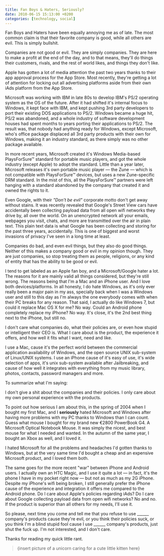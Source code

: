 ```yaml
---
title: Fan Boys & Haters, Seriously?
date: 2010-06-15 15:13:00 +0200
categories: [technology, social]
---
```


Fan Boys and Haters have been equally annoying me as of late. The most common claim is that their favorite company is good, while all others are evil. This is simply bullshit.

Companies are not good or evil. They are simply companies. They are here to make a profit at the end of the day, and to that means, they'll do things their customers, rivals, and the rest of world likes, and things they don't like.

Apple has gotten a lot of media attention the past two years thanks to their app approval process for the App Store. Most recently, they're getting a lot of attention for locking out all advertising platforms aside from their own iAds platform from the App Store.

Microsoft was working with IBM in late 80s to develop IBM's PS/2 operating system as the OS of the future. After it had shifted it's internal focus to Windows, it kept face with IBM, and kept pushing 3rd party developers to port their existing DOS applications to PS/2. Windows became a huge hit, PS/2 was abandoned, and a whole industry of software development houses had spent months to years porting their applications to PS/2. The result was, that nobody had anything ready for Windows, except Microsoft, who's office package displaced all 3rd party products with their own for Windows, making it an industry standard, as there simply was no other package available.

In more recent years, Microsoft created it's Windows Media-based PlaysForSure™ standard for portable music players, and got the whole industry (except Apple) to adopt the standard. Little than a year later, Microsoft releases it's own portable music player — the Zune — which is not compatible with PlaysForSure™ devices, but uses a new Zune-specific DRM standard. In the mist of this, all the PlaysForSure™ partners were left hanging with a standard abandoned by the company that created it and owned the rights to it.

Even Google, with their *"Don't be evil"* corporate motto don't get away without stains. It was recently revealed that Google's Street View cars have accidentally been collecting payload data from all open wifi networks they drive by, all over the world. On an unencrypted network all your emails, webpages you visit, chats, and more are transmitted over the air in plain text. This plain text data is what Google has been collecting and storing for the past three years, accidentally. This is one of biggest and worst invasions of privacy I've seen in a long time at least.

Companies do bad, and even evil things, but they also do good things. Neither of this makes a company good or evil in my opinion though. They are just companies, so stop treating them as people, religions, or any kind of entity that has the ability to be good or evil.

I tend to get labeled as an Apple fan boy, and a Microsoft/Google hater a lot. The reasons for it are mainly valid all things considered, but they're still wrong. The reasons being that I'm a Mac and an iPhone user. And I love both devices/platforms. In all honesty, I do hate Windows, as it's only ever really been a major pain in my ass, specially back when I was a Windows user and still to this day as I'm always the one everybody comes with when their PC breaks for any reason. That said, I actually do like Windows 7, but could it replace Mac OS X for me? No way. Could an Android phone completely replace my iPhone? No way. It's close, it's the 2nd best thing next to the iPhone, but still no.

I don't care what companies do, what their policies are, or even how stupid or intelligent their CEO is. What I care about is the product, the experience it offers, and how well it fits what I want, need and like.

I use a Mac, cause it's the perfect world between the commercial application availability of Windows, and the open source UNIX sub-system of Linux/UNIX systems. I use an iPhone cause of it's easy of use, it's wide selection of apps, it's unix sub-system available after Jailbreaking, and cause of how well it integrates with everything from my music library, photos, contacts, password managers and more.

To summarize what I'm saying:

I don't give a shit about the companies and their policies. I only care about my own personal experience with the products.

To point out how serious I am about this, in the spring of 2004 when I bought my first Mac, and I **seriously** hated Microsoft and Windows after having more problems with my PC thanks to Windows than I can count. Guess what mouse I bought for my brand new €2800 PowerBook G4. A Microsoft Optical Notebook Mouse. It was simply the nicest, and best mouse for what I needed and wanted. In the autumn of the same year, I bought an Xbox as well, and I loved it.

I hated Microsoft for all the problems and headaches I'd gotten thanks to Windows, but at the very same time I'd bought a cheap and an expensive Microsoft product, and I loved them both.

The same goes for the more recent "war" between iPhone and Android users. I actually own an HTC Magic, and I use it quite a lot — in fact, it's the phone I have in my pocket right now — but not as much as my 2G iPhone. Despite my iPhone's wifi being broken, I still generally prefer the iPhone cause of the experience and integration it offers me compared to the Android phone. Do I care about Apple's policies regarding iAds? Do I care about Google collecting payload data from open wifi networks? No and no. If the product is superior than all others for my needs, I'll use it.

So please, next time you come and tell me that you refuse to use \_\_\_\_\_\_ company's products cause they're evil, or you think their policies suck, or you think I'm a blind stupid fool cause I use \_\_\_\_\_\_ company's products, just shut the fuck up. I'm not interested, and I don't care.

Thanks for reading my quick little rant.

> {insert picture of a unicorn caring for a cute little kitten here}

